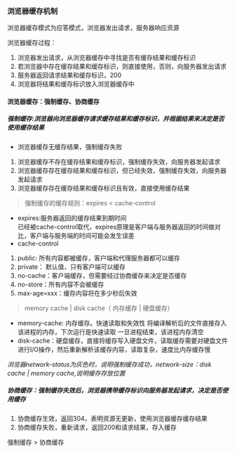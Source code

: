 ### 浏览器缓存机制
浏览器缓存模式为应答模式，浏览器发出请求，服务器响应资源

浏览器缓存过程：
1. 浏览器发出请求，从浏览器缓存中寻找是否有缓存结果和缓存标识
2. 若浏览器中存在缓存结果和缓存标识，则直接使用，否则，向服务器发出请求
3. 服务器返回请求结果和缓存标识，200
4. 浏览器将结果和缓存标识放入浏览器缓存中

#### 浏览器缓存：强制缓存、协商缓存
##### 强制缓存:浏览器向浏览器缓存请求缓存结果和缓存标识，并根据结果来决定是否使用缓存结果
- 浏览器缓存无缓存结果，强制缓存失败
1. 浏览器缓存不存在缓存结果和缓存标识，强制缓存失效，向服务器发起请求
2. 浏览器缓存存在缓存结果和缓存标识，但已经失效，强制缓存失效，向服务器发起请求
3. 浏览器缓存存在缓存结果和缓存标识且有效，直接使用缓存结果

> 强制缓存的缓存规则：expires < cache-control
- expires:服务器返回的缓存结果到期时间   
已经被cache-control取代，expires原理是客户端与服务器返回的时间做对比，客户端与服务端的时间可能会发生误差
- cache-control    
1. public: 所有内容都被缓存，客户端和代理服务器都可以缓存
2. private： 默认值，只有客户端可以缓存
3. no-cache：客户端缓存，但需要经过协商缓存来决定是否缓存
4. no-store：所有内容不会被缓存
5. max-age=xxx：缓存内容将在多少秒后失效

> memory cache | disk cache（ 内存缓存 | 硬盘缓存）
- memory-cache: 内存缓存。快速读取和失效性
将编译解析后的文件直接存入该进程的内存，下次运行是快速读取
一旦进程结束，该进程内存清空
- disk-cache：硬盘缓存，直接将缓存写入硬盘文件，读取缓存需要对硬盘文件进行I/O操作，然后重新解析该缓存内容，读取复杂，速度比内存缓存慢  

*浏览器network-status为灰色时，说明强制缓存成功，network-size：disk cache | memory cache,说明缓存存放位置*

##### 协商缓存：强制缓存失效后，浏览器携带缓存标识向服务器发起请求，决定是否使用缓存
1. 协商缓存生效，返回304，表明资源无更新，使用浏览器缓存缓存结果
2. 协商缓存失败，重新请求，返回200和请求结果，存入缓存

强制缓存 > 协商缓存



